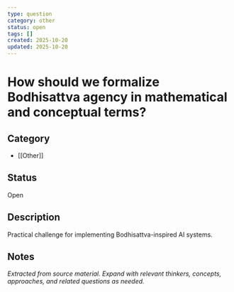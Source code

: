 ```yaml
---
type: question
category: other
status: open
tags: []
created: 2025-10-20
updated: 2025-10-20
---
```


# How should we formalize Bodhisattva agency in mathematical and conceptual terms?

## Category

- [[Other]]

## Status

Open

## Description

Practical challenge for implementing Bodhisattva-inspired AI systems.

## Notes

*Extracted from source material. Expand with relevant thinkers, concepts, approaches, and related questions as needed.*

